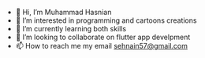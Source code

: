 - 👋 Hi, I’m Muhammad Hasnian
- 👀 I’m interested in programming and cartoons creations
- 🌱 I’m currently learning both skills 
- 💞️ I’m looking to collaborate on flutter app develpment
- 📫 How to reach me my email sehnain57@gmail.com

<!---
sehnain57/sehnain57 is a ✨ special ✨ repository because its `README.md` (this file) appears on your GitHub profile.
You can click the Preview link to take a look at your changes.
--->
